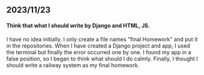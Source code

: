 ## 2023/11/23

#### Think that what I should write by Django and HTML, JS.

I have no idea initially. I only create a file names "final Homework" and put it in the repositories. When I have created a Django project and app, I used the terminal but finally the error occurred one by one. I found my app in a false position, so I began to think what should I do calmly. Finally, I thought I should write a railway system as my final homework.